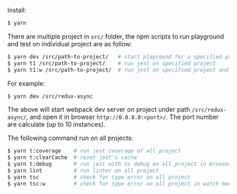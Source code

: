 Install:

```bash
$ yarn
```


There are multiple project in `src/` folder, the npm scripts to run playground and test on individual project are as follow:
```bash
$ yarn dev /src/path-to-project/   # start playround for a specified project
$ yarn t1 /src/path-to-project/    # run jest on specified project
$ yarn t1:w /src/path-to-project/  # run jest on specified project and watch for change
```

For example:

```bash
$ yarn dev /src/redux-async
```

The above will start webpack dev server on project under path `/src/redux-async/`, and open it in browser `http://0.0.0.0:<port>/`.
The port number are calculate (up to 10 instances).

The following command run on all projects:

```bash
$ yarn t:coverage    # run jest coverage of all project
$ yarn t:clearCache  # reset jest's cache
$ yarn t:debug       # run jest with to debug on all project in browser inspector (for info: https://nodejs.org/en/docs/guides/debugging-getting-started/)
$ yarn lint          # run linter on all project
$ yarn tsc           # check for type error on all project
$ yarn tsc:w         # check for type error on all project in watch mode
```



